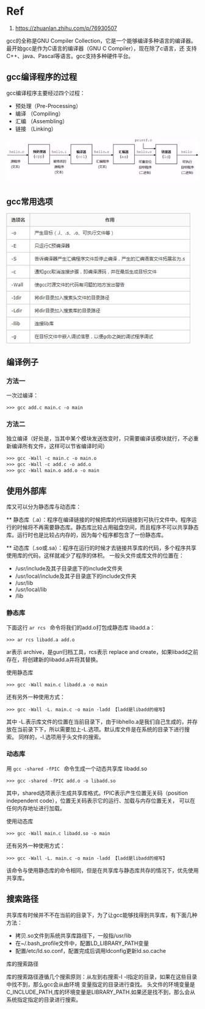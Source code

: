 # Ref
1. https://zhuanlan.zhihu.com/p/76930507

gcc的全称是GNU Compiler Collection，它是一个能够编译多种语言的编译器。最开始gcc是作为C语言的编译器（GNU C Compiler），现在除了c语言，还
支持C++、java、Pascal等语言。gcc支持多种硬件平台。

## gcc编译程序的过程
gcc编译程序主要经过四个过程：

* 预处理（Pre-Processing）
* 编译 （Compiling）
* 汇编 （Assembling）
* 链接 （Linking）

![alt text](../../Contents/C/gcc_process.jpg "gcc编译过程")

## gcc常用选项
![alt text](../../Contents/C/gcc_command.jpg "gcc命令参数说明")

## 编译例子

### 方法一
一次过编译：
```
>>> gcc add.c main.c -o main 
```

### 方法二

独立编译（好处是，当其中某个模块发送改变时，只需要编译该模块就行，不必重新编译所有文件，这样可以节省编译时间）
```
>>> gcc -Wall -c main.c -o main.o
>>> gcc -Wall -c add.c -o add.o
>>> gcc -Wall main.o add.o -o main
```

## 使用外部库

库又可以分为静态库与动态库：

** 静态库（.a）：程序在编译链接的时候把库的代码链接到可执行文件中。程序运行的时候将不再需要静态库。静态库比较占用磁盘空间，而且程序不可以共享静态库。运行时也是比较占内存的，因为每个程序都包含了一份静态库。

** 动态库（.so或.sa）：程序在运行的时候才去链接共享库的代码，多个程序共享使用库的代码，这样就减少了程序的体积。
一般头文件或库文件的位置在：

* /usr/include及其子目录底下的include文件夹
* /usr/local/include及其子目录底下的include文件夹
* /usr/lib
* /usr/local/lib
* /lib

### 静态库

下面这行 `ar rcs ` 命令将我们的add.o打包成静态库 libadd.a：
```
>>> ar rcs libadd.a add.o
```
ar表示 archive，是gun归档工具，rcs表示 replace and create，如果libadd之前存在，将创建新的libadd.a并将其替换。

使用静态库

```
>>> gcc -Wall main.c libadd.a -o main
```
还有另外一种使用方式：

```
>>> gcc -Wall -L. main.c -o main -ladd 【ladd是libadd的缩写】
```
其中 -L.表示库文件的位置在当前目录下，由于libhello.a是我们自己生成的，并存放在当前录下下，所以需要加上-L.选项。默认库文件是在系统的目录下进行搜索。
同样的，-I.选项用于头文件的搜索。

### 动态库

用 `gcc -shared -fPIC ` 命令生成一个动态共享库 libadd.so

```
>>> gcc -shared -fPIC add.o -o libadd.so
```
其中，shared选项表示生成共享库格式。fPIC表示产生位置无关码（position independent code），位置无关码表示它的运行、加载与内存位置无关，
可以在任何内存地址进行加载。

使用动态库

```
>>> gcc -Wall main.c libadd.so -o main
```

还有另外一种使用方式：

```
>>> gcc -Wall -L. main.c -o main -ladd 【ladd是libadd的缩写】
```

该命令与使用静态库的命令相同，但是在共享库与静态库共存的情况下，优先使用共享库。

## 搜索路径

共享库有时候并不不在当前的目录下，为了让gcc能够找得到共享库，有下面几种方法：

* 拷贝.so文件到系统共享库路径下，一般指/usr/lib
* 在~/.bash_profile文件中，配置LD_LIBRARY_PATH变量
* 配置/etc/ld.so.conf，配置完成后调用ldconfig更新ld.so.cache


库的搜索路径

库的搜索路径遵循几个搜索原则：从左到右搜索-I -l指定的目录，如果在这些目录中找不到，那么gcc会从由环境 变量指定的目录进行查找。
头文件的环境变量是C_INCLUDE_PATH,库的环境变量是LIBRARY_PATH.如果还是找不到，那么会从系统指定指定的目录进行搜索。